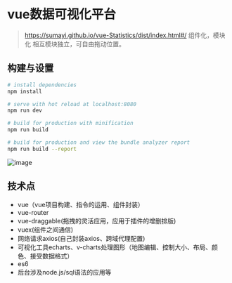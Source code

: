 # vue数据可视化平台

> https://sumayi.github.io/vue-Statistics/dist/index.html#/
>组件化，模块化
>相互模块独立，可自由拖动位置。
## 构建与设置

``` bash
# install dependencies
npm install

# serve with hot reload at localhost:8080
npm run dev

# build for production with minification
npm run build

# build for production and view the bundle analyzer report
npm run build --report
```
![image](https://github.com/sumayi/vue-Statistics/blob/master/staticV/GIF0.gif)
## 技术点
- vue（vue项目构建、指令的运用、组件封装）
- vue-router
- vue-draggable(拖拽的灵活应用，应用于插件的增删排版)
- vuex(组件之间通信)
- 网络请求axios(自己封装axios、跨域代理配置)
- 可视化工具echarts、v-charts处理图形（地图编辑、控制大小、布局、颜色、接受数据格式）
- es6
- 后台涉及node.js/sql语法的应用等

